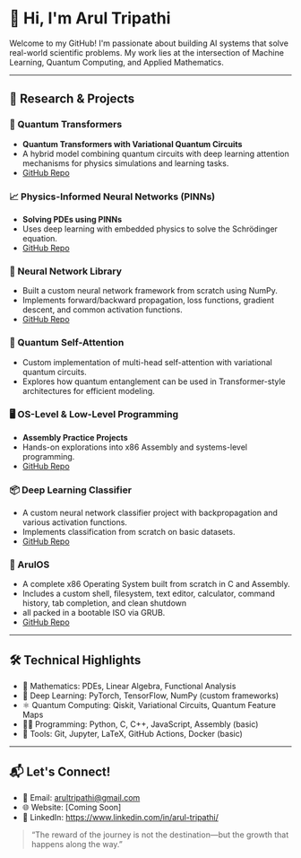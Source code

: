 # 👋 Hi, I'm Arul Tripathi

Welcome to my GitHub! I'm passionate about building AI systems that solve real-world scientific problems. My work lies at the intersection of Machine Learning, Quantum Computing, and Applied Mathematics.

---

## 🔬 Research & Projects

### 🧠 Quantum Transformers
- **Quantum Transformers with Variational Quantum Circuits**
- A hybrid model combining quantum circuits with deep learning attention mechanisms for physics simulations and learning tasks.
- [GitHub Repo](https://github.com/hackingsage/Quantum-Transformer)

### 📈 Physics-Informed Neural Networks (PINNs)
- **Solving PDEs using PINNs**
- Uses deep learning with embedded physics to solve the Schrödinger equation.
- [GitHub Repo](https://github.com/hackingsage/Physics-Informed-Network-PDE)

### 🧱 Neural Network Library
- Built a custom neural network framework from scratch using NumPy.
- Implements forward/backward propagation, loss functions, gradient descent, and common activation functions.
- [GitHub Repo](https://github.com/hackingsage/Neural-Network-lib)

### 🧵 Quantum Self-Attention
- Custom implementation of multi-head self-attention with variational quantum circuits.
- Explores how quantum entanglement can be used in Transformer-style architectures for efficient modeling.

### 🖥️ OS-Level & Low-Level Programming
- **Assembly Practice Projects**
- Hands-on explorations into x86 Assembly and systems-level programming.
- [GitHub Repo](https://github.com/hackingsage/Assembly)

### 📦 Deep Learning Classifier
- A custom neural network classifier project with backpropagation and various activation functions.
- Implements classification from scratch on basic datasets.
- [GitHub Repo](https://github.com/hackingsage/Classifier)

### 🚀 ArulOS
- A complete x86 Operating System built from scratch in C and Assembly.  
- Includes a custom shell, filesystem, text editor, calculator, command history, tab completion, and clean shutdown
- all packed in a bootable ISO via GRUB.
- [GitHub Repo](https://github.com/hackingsage/ArulOS)

---

## 🛠 Technical Highlights
- 🧮 Mathematics: PDEs, Linear Algebra, Functional Analysis
- 🧠 Deep Learning: PyTorch, TensorFlow, NumPy (custom frameworks)
- ⚛️ Quantum Computing: Qiskit, Variational Circuits, Quantum Feature Maps
- 🧑‍💻 Programming: Python, C, C++, JavaScript, Assembly (basic)
- 🧰 Tools: Git, Jupyter, LaTeX, GitHub Actions, Docker (basic)

---

## 📬 Let's Connect!
- 📧 Email: arultripathi@gmail.com
- 🌐 Website: [Coming Soon]
- 🔗 LinkedIn: https://www.linkedin.com/in/arul-tripathi/

> “The reward of the journey is not the destination—but the growth that happens along the way.”
